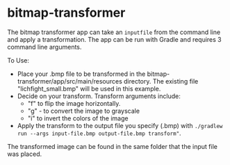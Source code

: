 # bitmap-transformer

The bitmap transformer app can take an `inputfile` from the command line and apply a transformation. The app can be run with Gradle and requires 3 command line arguments.

To Use:
- Place your .bmp file to be transformed in the bitmap-transformer/app/src/main/resources directory. The existing file "lichfight_small.bmp" will be used in this example.
- Decide on your transform. Transform arguments include:
  - "f" to flip the image horizontally.
  - "g" - to convert the image to grayscale
  - "i" to invert the colors of the image
- Apply the transform to the output file you specify (.bmp) with `./gradlew run --args input-file.bmp output-file.bmp transform"`.

The transformed image can be found in the same folder that the input file was placed.
